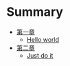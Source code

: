 # Summary

* [第一章](chapter-1/README.md)
    * [Hello world](chapter-1/hello-world.md)
* [第二章](chapter-2/README.md)
    * [Just do it](chapter-2/just-do-it.md)